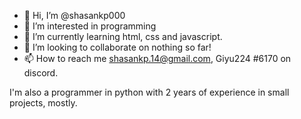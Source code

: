 - 👋 Hi, I’m @shasankp000
- 👀 I’m interested in programming
- 🌱 I’m currently learning html, css and javascript.
- 💞️ I’m looking to collaborate on nothing so far!
- 📫 How to reach me shasankp.14@gmail.com, Giyu224 #6170 on discord.

I'm also a programmer in python with 2 years of experience in small projects, mostly.

<!---
shasankp000/shasankp000 is a ✨ special ✨ repository because its `README.md` (this file) appears on your GitHub profile.
You can click the Preview link to take a look at your changes.
--->
